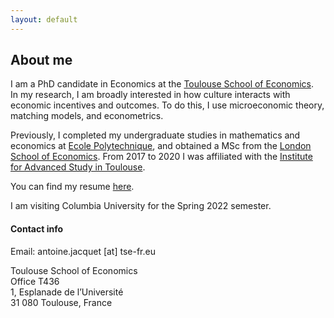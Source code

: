 ```yaml
---
layout: default
---
```


## About me

I am a PhD candidate in Economics at the [Toulouse School of Economics](https://www.tse-fr.eu).  
In my research, I am broadly interested in how culture interacts with economic incentives and outcomes.
To do this, I use microeconomic theory, matching models, and econometrics.

Previously, I completed my undergraduate studies in mathematics and economics at [Ecole Polytechnique](https://www.tse-fr.eu), and obtained a MSc from the [London School of Economics](https://www.lse.ac.uk). From 2017 to 2020 I was affiliated with the [Institute for Advanced Study in Toulouse](https://www.iast.fr).

You can find my resume [here](assets/images/CV_AJacquet.pdf).  

I am visiting Columbia University for the Spring 2022 semester.


#### Contact info

Email: antoine.jacquet \[at\] tse-fr.eu

Toulouse School of Economics  
Office T436  
1, Esplanade de l’Université  
31 080 Toulouse, France
